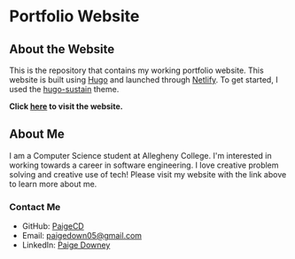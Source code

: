 # Portfolio Website

## About the Website

This is the repository that contains my working portfolio website. This website is built using [Hugo](https://gohugo.io/) and launched through [Netlify](https://www.netlify.com/). To get started, I used the [hugo-sustain](https://github.com/suyundukov/hugo-sustain) theme.

**Click [here](https://page-of-paige.netlify.app/) to visit the website.**

## About Me

I am a Computer Science student at Allegheny College. I'm interested in working towards a career in software engineering. I love creative problem solving and creative use of tech! Please visit my website with the link above to learn more about me.

### Contact Me

- GitHub: [PaigeCD](https://github.com/PaigeCD)
- Email: [paigedown05@gmail.com](mailto:paigedown05@gmail.com)
- LinkedIn: [Paige Downey](https://www.linkedin.com/in/paigecd/)